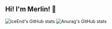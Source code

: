 ## Hi! I'm Merlin! 👋
![IceEnd's GitHub stats](https://github-immortality.vercel.app/api?username=MerlinSMQWQ)
![Anurag's GitHub stats](https://github-readme-stats.vercel.app/api?username=MerlinSMQWQ)

<!--
**MerlinSMQWQ/MerlinSMQWQ** is a ✨ _special_ ✨ repository because its `README.md` (this file) appears on your GitHub profile.

Here are some ideas to get you started:

- 🔭 I’m currently working on ...
- 🌱 I’m currently learning ...
- 👯 I’m looking to collaborate on ...
- 🤔 I’m looking for help with ...
- 💬 Ask me about ...
- 📫 How to reach me: ...
- 😄 Pronouns: ...
- ⚡ Fun fact: ...
-->
